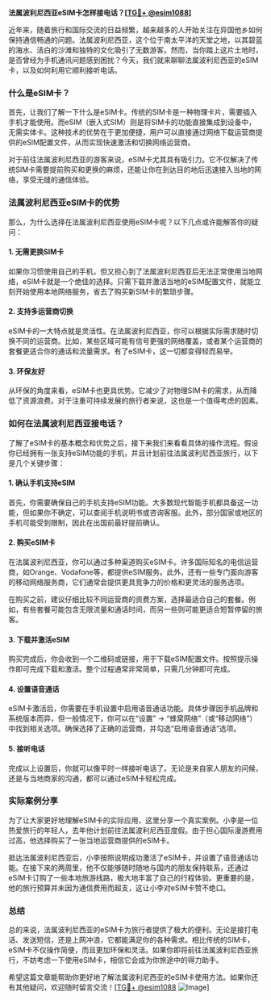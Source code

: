 **法属波利尼西亚eSIM卡怎样接电话？[[TG💪+ @esim1088](https://t.me/s/esim1088)]**

近年来，随着旅行和国际交流的日益频繁，越来越多的人开始关注在异国他乡如何保持通信畅通的问题。法属波利尼西亚，这个位于南太平洋的天堂之地，以其碧蓝的海水、洁白的沙滩和独特的文化吸引了无数游客。然而，当你踏上这片土地时，是否曾经为手机通讯问题感到困扰？今天，我们就来聊聊法属波利尼西亚的eSIM卡，以及如何利用它顺利接听电话。

### 什么是eSIM卡？

首先，让我们了解一下什么是eSIM卡。传统的SIM卡是一种物理卡片，需要插入手机才能使用。而eSIM（嵌入式SIM）则是将SIM卡的功能直接集成到设备中，无需实体卡。这种技术的优势在于更加便捷，用户可以直接通过网络下载运营商提供的eSIM配置文件，从而实现快速激活和切换网络运营商。

对于前往法属波利尼西亚的游客来说，eSIM卡尤其具有吸引力。它不仅解决了传统SIM卡需要提前购买和更换的麻烦，还能让你在到达目的地后迅速接入当地的网络，享受无缝的通信体验。

### 法属波利尼西亚eSIM卡的优势

那么，为什么选择在法属波利尼西亚使用eSIM卡呢？以下几点或许能解答你的疑问：

#### 1. **无需更换SIM卡**
   如果你习惯使用自己的手机，但又担心到了法属波利尼西亚后无法正常使用当地网络，eSIM卡就是一个绝佳的选择。只需下载并激活当地的eSIM配置文件，就能立刻开始使用本地网络服务，省去了购买新SIM卡的繁琐步骤。

#### 2. **支持多运营商切换**
   eSIM卡的一大特点就是灵活性。在法属波利尼西亚，你可以根据实际需求随时切换不同的运营商。比如，某些区域可能有信号更强的网络覆盖，或者某个运营商的套餐更适合你的通话和流量需求。有了eSIM卡，这一切都变得轻而易举。

#### 3. **环保友好**
   从环保的角度来看，eSIM卡也更具优势。它减少了对物理SIM卡的需求，从而降低了资源浪费。对于注重可持续发展的旅行者来说，这也是一个值得考虑的因素。

### 如何在法属波利尼西亚接电话？

了解了eSIM卡的基本概念和优势之后，接下来我们来看看具体的操作流程。假设你已经拥有一张支持eSIM功能的手机，并且计划前往法属波利尼西亚旅行，以下是几个关键步骤：

#### 1. **确认手机支持eSIM**
   首先，你需要确保自己的手机支持eSIM功能。大多数现代智能手机都具备这一功能，但如果你不确定，可以查阅手机说明书或咨询客服。此外，部分国家或地区的手机可能受到限制，因此在出国前最好提前确认。

#### 2. **购买eSIM卡**
   在法属波利尼西亚，你可以通过多种渠道购买eSIM卡。许多国际知名的电信运营商，如Orange、Vodafone等，都提供eSIM服务。此外，还有一些专门面向游客的移动网络服务商，它们通常会提供更具竞争力的价格和更灵活的服务选项。

   在购买之前，建议仔细比较不同运营商的资费方案，选择最适合自己的套餐。例如，有些套餐可能包含无限流量和通话时间，而另一些则可能更适合短暂停留的旅客。

#### 3. **下载并激活eSIM**
   购买完成后，你会收到一个二维码或链接，用于下载eSIM配置文件。按照提示操作即可完成下载和激活。整个过程通常非常简单，只需几分钟即可完成。

#### 4. **设置语音通话**
   eSIM卡激活后，你需要在手机设置中启用语音通话功能。具体步骤因手机品牌和系统版本而异，但一般情况下，你可以在“设置” -> “蜂窝网络”（或“移动网络”）中找到相关选项。确保选择了正确的运营商，并勾选“启用语音通话”选项。

#### 5. **接听电话**
   完成以上设置后，你就可以像平时一样接听电话了。无论是来自家人朋友的问候，还是与当地商家的沟通，都可以通过eSIM卡轻松完成。

### 实际案例分享

为了让大家更好地理解eSIM卡的实际应用，这里分享一个真实案例。小李是一位热爱旅行的年轻人，去年他计划前往法属波利尼西亚度假。由于担心国际漫游费用过高，他选择购买了一张当地运营商提供的eSIM卡。

抵达法属波利尼西亚后，小李按照说明成功激活了eSIM卡，并设置了语音通话功能。在接下来的两周里，他不仅能够随时随地与国内的朋友保持联系，还通过eSIM卡订购了一些本地旅游线路，极大地丰富了自己的行程体验。更重要的是，他的旅行预算并未因为通信费用而超支，这让小李对eSIM卡赞不绝口。

### 总结

总的来说，法属波利尼西亚的eSIM卡为旅行者提供了极大的便利。无论是接打电话、发送短信，还是上网冲浪，它都能满足你的各种需求。相比传统的SIM卡，eSIM卡不仅操作简便，而且更加环保和灵活。如果你即将前往法属波利尼西亚旅行，不妨考虑一下使用eSIM卡，相信它会成为你旅途中的得力助手。

希望这篇文章能帮助你更好地了解法属波利尼西亚的eSIM卡使用方法。如果你还有其他疑问，欢迎随时留言交流！[[TG💪+ @esim1088](https://t.me/s/esim1088) ![Image](https://i.postimg.cc/4NQfJmqS/Snipaste-2025-05-13-00-14-12.png)]
